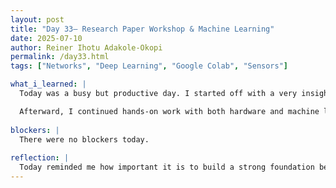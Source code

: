 ```yaml
---
layout: post
title: "Day 33– Research Paper Workshop & Machine Learning"
date: 2025-07-10
author: Reiner Ihotu Adakole-Okopi
permalink: /day33.html
tags: ["Networks", "Deep Learning", "Google Colab", "Sensors"]

what_i_learned: |
  Today was a busy but productive day. I started off with a very insightful workshop on Research-based Writing Fundamentals, where I learned how to properly plan and structure a research paper from start to finish. The session helped me understand the importance of outlining ideas early and breaking the writing process into manageable stages like the introduction, methodology, and discussion.

  Afterward, I continued hands-on work with both hardware and machine learning tasks. On the hardware side, I successfully set up the Arduino with all three water quality sensors connected, and configured my Firebase database to have the right structure for real-time logging. I also began collecting my initial dataset — aiming for at least 1000 samples to train the model more effectively.
  
blockers: |
  There were no blockers today. 
  
reflection: |
  Today reminded me how important it is to build a strong foundation before diving deeper into technical work. The research writing workshop gave me clarity on how to communicate my findings in a more structured and professional way. Setting up both the sensors and Firebase required patience, but seeing data flow in real time made the effort worth it. On the machine learning side, I realized how crucial preprocessing and feature engineering are to the model’s success. Overall, I feel more confident in both the hardware and research aspects of this project.
---
```

